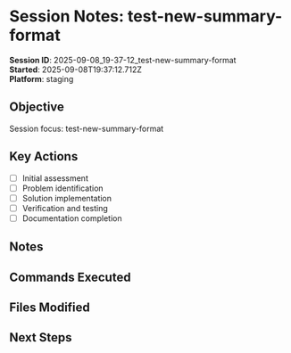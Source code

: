 # Session Notes: test-new-summary-format

**Session ID**: 2025-09-08_19-37-12_test-new-summary-format  
**Started**: 2025-09-08T19:37:12.712Z  
**Platform**: staging

## Objective
Session focus: test-new-summary-format

## Key Actions
- [ ] Initial assessment
- [ ] Problem identification
- [ ] Solution implementation
- [ ] Verification and testing
- [ ] Documentation completion

## Notes
<!-- Add your observations, decisions, and important findings here -->

## Commands Executed
<!-- Track important commands and their results -->

## Files Modified
<!-- List files that were changed during this session -->

## Next Steps
<!-- What needs to be done next or in follow-up sessions -->
